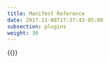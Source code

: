 ```yaml
---
title: Manifest Reference
date: 2017-11-08T17:37:43-05:00
subsection: plugins
weight: 30
---
```


{{<pluginmanifestdocs>}}
